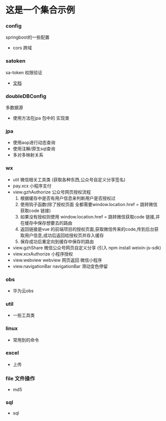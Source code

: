 # 这是一个集合示例

### config

springboot的一些配置

* cors 跨域

### satoken

sa-token 权限验证

* [文档](http://sa-token.dev33.cn/doc/#/)

### doubleDBConfig

多数据源

* 使用方法在jpa 包中的 实现类

### jpa

* 使用aop进行动态查询
* 使用注解/原生sql查询
* 多对多映射关系

### wx

* util 微信相关工具类 (获取各种东西,公众号自定义分享签名)
* pay.xcx 小程序支付
* view.gzhAuthorize 公众号网页授权流程
    1. 根据缓存中是否有用户信息来判断用户是否授权过
    1. 使用钩子函数(除了授权页面 全都需要window.location.href = 跳转微信获取code 链接)
    1. 如果没有授权则使用 window.location.href = 跳转微信获取code 链接,并在缓存中保存想要去的路由
    1. 返回链接是vue 的前端项目的授权页面,获取微信传来的code,传到后台获取用户信息,成功后返回给授权页并存入缓存
    1. 保存成功后重定向到缓存中保存的路由
* view.gzhShare 微信公众号网页自定义分享 (引入 npm install weixin-js-sdk)
* view.xcxAuthorize 小程序授权
* view.webview webview 网页返回 微信小程序
* view.navigationBar navigationBar 滑动变色停留

### obs

* 华为云obs

### util

* 一些工具类

### linux

* 常用到的命令

### excel

* 上传

### file 文件操作

* md5

### sql

* sql 